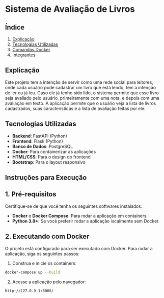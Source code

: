 # Sistema de Avaliação de Livros

## Índice
1. [Explicação](#explicação)
2. [Tecnologias Utilizadas](#tecnologiasutilizadas)
3. [Comandos Docker](#comandosdocker)
4. [Integrantes](#integrantes)

## Explicação

Este projeto tem a intenção de servir como uma rede social para leitores, onde cada usuário pode cadastrar um livro que está lendo, tem a intenção de ler ou já leu. Caso ele já tenho sido lido, o sistema permite que esse livro seja avaliado pelo usuário, primeiramente com uma nota, e depois com uma avaliação em texto. 
A aplicação permite que o usuário veja a lista de livros cadastrados, suas características e a lista de avaliação feitas por ele.

## Tecnologias Utilizadas

- **Backend**: FastAPI (Python)
- **Frontend**: Flask (Python)
- **Banco de Dados**: PostgreSQL
- **Docker**: Para containerizar as aplicações
- **HTML/CSS**: Para o design do frontend
- **Bootstrap**: Para o layout responsivo

## Instruções para Execução

## 1. Pré-requisitos

Certifique-se de que você tenha os seguintes softwares instalados:

- **Docker** e **Docker Compose**: Para rodar a aplicação em containers.
- **Python 3.8+**: Se você preferir rodar a aplicação localmente sem Docker.

## 2. Executando com Docker

O projeto está configurado para ser executado com Docker. Para rodar a aplicação, siga os seguintes passos:

1. Construa e inicie os containers:
```bash
docker-compose up --build
```

2. Acesse a aplicação pelo navegador:
```bash
http://127.0.0.1:3000/
```
